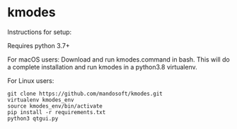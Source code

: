 # kmodes
Instructions for setup:

Requires python 3.7+

For macOS users: 
Download and run kmodes.command in bash. This will do a complete installation and run kmodes in a python3.8 virtualenv.

For Linux users:

```
git clone https://github.com/mandosoft/kmodes.git
virtualenv kmodes_env
source kmodes_env/bin/activate
pip install -r requirements.txt
python3 qtgui.py
```

